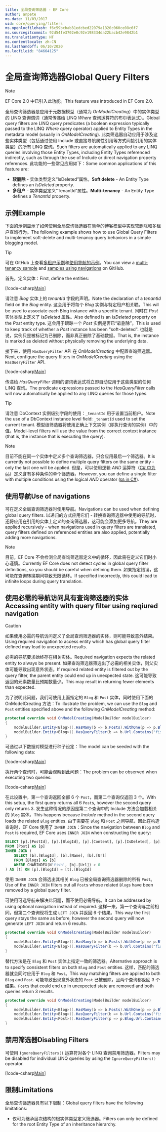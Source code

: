 ```yaml
---
title: 全局查询筛选器 - EF Core
author: anpete
ms.date: 11/03/2017
uid: core/querying/filters
ms.openlocfilehash: f6c59bcbab31edcbed22079a1320c060ce08c6f7
ms.sourcegitcommit: 92d54fe3702e0c92e198334da22bacb42e9842b1
ms.translationtype: HT
ms.contentlocale: zh-CN
ms.lasthandoff: 06/10/2020
ms.locfileid: "84664125"
---
```

# <a name="global-query-filters"></a><span data-ttu-id="71547-102">全局查询筛选器</span><span class="sxs-lookup"><span data-stu-id="71547-102">Global Query Filters</span></span>

> [!NOTE]
> <span data-ttu-id="71547-103">EF Core 2.0 中已引入此功能。</span><span class="sxs-lookup"><span data-stu-id="71547-103">This feature was introduced in EF Core 2.0.</span></span>

<span data-ttu-id="71547-104">全局查询筛选器是应用于元数据模型（通常为 *OnModelCreating*）中的实体类型的 LINQ 查询谓词（通常传递给 LINQ *Where* 查询运算符的布尔表达式）。</span><span class="sxs-lookup"><span data-stu-id="71547-104">Global query filters are LINQ query predicates (a boolean expression typically passed to the LINQ *Where* query operator) applied to Entity Types in the metadata model (usually in *OnModelCreating*).</span></span> <span data-ttu-id="71547-105">此类筛选器自动应用于涉及这些实体类型（包括通过使用 Include 或直接导航属性引用等方式间接引用的实体类型）的所有 LINQ 查询。</span><span class="sxs-lookup"><span data-stu-id="71547-105">Such filters are automatically applied to any LINQ queries involving those Entity Types, including Entity Types referenced indirectly, such as through the use of Include or direct navigation property references.</span></span> <span data-ttu-id="71547-106">此功能的一些常见应用如下：</span><span class="sxs-lookup"><span data-stu-id="71547-106">Some common applications of this feature are:</span></span>

* <span data-ttu-id="71547-107">**软删除** - 实体类型定义“IsDeleted”属性。</span><span class="sxs-lookup"><span data-stu-id="71547-107">**Soft delete** - An Entity Type defines an *IsDeleted* property.</span></span>
* <span data-ttu-id="71547-108">**多租户** - 实体类型定义“TenantId”属性。</span><span class="sxs-lookup"><span data-stu-id="71547-108">**Multi-tenancy** - An Entity Type defines a *TenantId* property.</span></span>

## <a name="example"></a><span data-ttu-id="71547-109">示例</span><span class="sxs-lookup"><span data-stu-id="71547-109">Example</span></span>

<span data-ttu-id="71547-110">下面的示例显示了如何使用全局查询筛选器在简单的博客模型中实现软删除和多租户查询行为。</span><span class="sxs-lookup"><span data-stu-id="71547-110">The following example shows how to use Global Query Filters to implement soft-delete and multi-tenancy query behaviors in a simple blogging model.</span></span>

> [!TIP]
> <span data-ttu-id="71547-111">可在 GitHub 上查看[多租户示例](https://github.com/dotnet/EntityFramework.Docs/tree/master/samples/core/QueryFilters)和[使用导航的示例](https://github.com/dotnet/EntityFramework.Docs/tree/master/samples/core/QueryFiltersNavigations)。</span><span class="sxs-lookup"><span data-stu-id="71547-111">You can view a [multi-tenancy sample](https://github.com/dotnet/EntityFramework.Docs/tree/master/samples/core/QueryFilters) and [samples using navigations](https://github.com/dotnet/EntityFramework.Docs/tree/master/samples/core/QueryFiltersNavigations) on GitHub.</span></span> 

<span data-ttu-id="71547-112">首先，定义实体：</span><span class="sxs-lookup"><span data-stu-id="71547-112">First, define the entities:</span></span>

[!code-csharp[Main](../../../samples/core/QueryFilters/Program.cs#Entities)]

<span data-ttu-id="71547-113">请注意 _Blog_ 实体上的 _tenantId_ 字段的声明。</span><span class="sxs-lookup"><span data-stu-id="71547-113">Note the declaration of a _tenantId_ field on the _Blog_ entity.</span></span> <span data-ttu-id="71547-114">这会用于将每个 _Blog_ 实例与特定租户相关联。</span><span class="sxs-lookup"><span data-stu-id="71547-114">This will be used to associate each Blog instance with a specific tenant.</span></span> <span data-ttu-id="71547-115">同时在 _Post_ 实体类型上定义了 _IsDeleted_ 属性。</span><span class="sxs-lookup"><span data-stu-id="71547-115">Also defined is an _IsDeleted_ property on the _Post_ entity type.</span></span> <span data-ttu-id="71547-116">这会用于跟踪一个 _Post_ 实例是否已“软删除”。</span><span class="sxs-lookup"><span data-stu-id="71547-116">This is used to keep track of whether a _Post_ instance has been "soft-deleted".</span></span> <span data-ttu-id="71547-117">也就是说，实例只是被标记为已删除，而非真正删除了基础数据。</span><span class="sxs-lookup"><span data-stu-id="71547-117">That is, the instance is marked as deleted without physically removing the underlying data.</span></span>

<span data-ttu-id="71547-118">接下来，使用 `HasQueryFilter` API 在 _OnModelCreating_ 中配置查询筛选器。</span><span class="sxs-lookup"><span data-stu-id="71547-118">Next, configure the query filters in _OnModelCreating_ using the `HasQueryFilter` API.</span></span>

[!code-csharp[Main](../../../samples/core/QueryFilters/Program.cs#Configuration)]

<span data-ttu-id="71547-119">传递给 _HasQueryFilter_ 调用的谓词表达式将立即自动应用于这些类型的任何 LINQ 查询。</span><span class="sxs-lookup"><span data-stu-id="71547-119">The predicate expressions passed to the _HasQueryFilter_ calls will now automatically be applied to any LINQ queries for those types.</span></span>

> [!TIP]
> <span data-ttu-id="71547-120">请注意 DbContext 实例级别字段的使用：`_tenantId` 用于设置当前租户。</span><span class="sxs-lookup"><span data-stu-id="71547-120">Note the use of a DbContext instance level field: `_tenantId` used to set the current tenant.</span></span> <span data-ttu-id="71547-121">模型级筛选器将使用正确上下文实例（即执行查询的实例）中的值。</span><span class="sxs-lookup"><span data-stu-id="71547-121">Model-level filters will use the value from the correct context instance (that is, the instance that is executing the query).</span></span>

> [!NOTE]
> <span data-ttu-id="71547-122">目前不能在同一个实体中定义多个查询筛选器，只会应用最后一个筛选器。</span><span class="sxs-lookup"><span data-stu-id="71547-122">It is currently not possible to define multiple query filters on the same entity - only the last one will be applied.</span></span> <span data-ttu-id="71547-123">但是，可以使用逻辑 _AND_ 运算符（[C# 中为 `&&`](https://docs.microsoft.com/dotnet/csharp/language-reference/operators/boolean-logical-operators#conditional-logical-and-operator-)）定义含有多种条件的单个筛选器。</span><span class="sxs-lookup"><span data-stu-id="71547-123">However, you can define a single filter with multiple conditions using the logical _AND_ operator ([`&&` in C#](https://docs.microsoft.com/dotnet/csharp/language-reference/operators/boolean-logical-operators#conditional-logical-and-operator-)).</span></span>

## <a name="use-of-navigations"></a><span data-ttu-id="71547-124">使用导航</span><span class="sxs-lookup"><span data-stu-id="71547-124">Use of navigations</span></span>

<span data-ttu-id="71547-125">可在定义全局查询筛选器时使用导航。</span><span class="sxs-lookup"><span data-stu-id="71547-125">Navigations can be used when defining global query filters.</span></span> <span data-ttu-id="71547-126">以递归的方式应用它们 - 转换查询筛选器中使用的导航时，还将应用在引用的实体上定义的查询筛选器，这可能会添加更多导航。</span><span class="sxs-lookup"><span data-stu-id="71547-126">They are applied recursively - when navigations used in query filters are translated, query filters defined on referenced entities are also applied, potentially adding more navigations.</span></span>

> [!NOTE]
> <span data-ttu-id="71547-127">目前，EF Core 不会检测全局查询筛选器定义中的循环，因此需在定义它们时小心谨慎。</span><span class="sxs-lookup"><span data-stu-id="71547-127">Currently EF Core does not detect cycles in global query filter definitions, so you should be careful when defining them.</span></span> <span data-ttu-id="71547-128">如果指定错误，这可能在查询转换期间导致无限循环。</span><span class="sxs-lookup"><span data-stu-id="71547-128">If specified incorrectly, this could lead to infinite loops during query translation.</span></span>

## <a name="accessing-entity-with-query-filter-using-reqiured-navigation"></a><span data-ttu-id="71547-129">使用必需的导航访问具有查询筛选器的实体</span><span class="sxs-lookup"><span data-stu-id="71547-129">Accessing entity with query filter using reqiured navigation</span></span>

> [!CAUTION]
> <span data-ttu-id="71547-130">如果使用必需的导航访问定义了全局查询筛选器的实体，则可能导致意外结果。</span><span class="sxs-lookup"><span data-stu-id="71547-130">Using required navigation to access entity which has global query filter defined may lead to unexpected results.</span></span> 

<span data-ttu-id="71547-131">必需的导航要求始终存在相关实体。</span><span class="sxs-lookup"><span data-stu-id="71547-131">Required navigation expects the related entity to always be present.</span></span> <span data-ttu-id="71547-132">如果查询筛选器筛选出了必需的相关实体，则父实体可能导致出现意外状态。</span><span class="sxs-lookup"><span data-stu-id="71547-132">If required related entity is filtered out by the query filter, the parent entity could end up in unexpected state.</span></span> <span data-ttu-id="71547-133">这可能导致返回的元素数量比预期数量少。</span><span class="sxs-lookup"><span data-stu-id="71547-133">This may result in returning fewer elements than expected.</span></span> 

<span data-ttu-id="71547-134">为了说明此问题，我们可使用上面指定的 `Blog` 和 `Post` 实体，同时使用下面的 OnModelCreating 方法：</span><span class="sxs-lookup"><span data-stu-id="71547-134">To illustrate the problem, we can use the `Blog` and `Post` entities specified above and the following _OnModelCreating_ method:</span></span>

```csharp
protected override void OnModelCreating(ModelBuilder modelBuilder)
{
    modelBuilder.Entity<Blog>().HasMany(b => b.Posts).WithOne(p => p.Blog).IsRequired();
    modelBuilder.Entity<Blog>().HasQueryFilter(b => b.Url.Contains("fish"));
}
```

<span data-ttu-id="71547-135">可通过以下数据对模型进行种子设定：</span><span class="sxs-lookup"><span data-stu-id="71547-135">The model can be seeded with the following data:</span></span>

[!code-csharp[Main](../../../samples/core/QueryFiltersNavigations/Program.cs#SeedData)]

<span data-ttu-id="71547-136">执行两个查询时，可能会观察到此问题：</span><span class="sxs-lookup"><span data-stu-id="71547-136">The problem can be observed when executing two queries:</span></span>

[!code-csharp[Main](../../../samples/core/QueryFiltersNavigations/Program.cs#Queries)]

<span data-ttu-id="71547-137">在此设置中，第一个查询返回全部 6 个 `Post`，而第二个查询仅返回 3 个。</span><span class="sxs-lookup"><span data-stu-id="71547-137">With this setup, the first query returns all 6 `Post`s, however the second query only returns 3.</span></span> <span data-ttu-id="71547-138">发生这种情况的原因是第二个查询中的 Include 方法会加载相关的 `Blog` 实体。</span><span class="sxs-lookup"><span data-stu-id="71547-138">This happens because _Include_ method in the second query loads the related `Blog` entities.</span></span> <span data-ttu-id="71547-139">由于需要在 `Blog` 和 `Post` 之间导航，因此在构造查询时，EF Core 使用了 `INNER JOIN`：</span><span class="sxs-lookup"><span data-stu-id="71547-139">Since the navigation between `Blog` and `Post` is required, EF Core uses `INNER JOIN` when constructing the query:</span></span>

```SQL
SELECT [p].[PostId], [p].[BlogId], [p].[Content], [p].[IsDeleted], [p].[Title], [t].[BlogId], [t].[Name], [t].[Url]
FROM [Post] AS [p]
INNER JOIN (
    SELECT [b].[BlogId], [b].[Name], [b].[Url]
    FROM [Blogs] AS [b]
    WHERE CHARINDEX(N'fish', [b].[Url]) > 0
) AS [t] ON [p].[BlogId] = [t].[BlogId]
```

<span data-ttu-id="71547-140">使用 `INNER JOIN` 会筛选出其相关 `Blog` 已被全局查询筛选器删除的所有 `Post`。</span><span class="sxs-lookup"><span data-stu-id="71547-140">Use of the `INNER JOIN` filters out all `Post`s whose related `Blog`s have been removed by a global query filter.</span></span> 

<span data-ttu-id="71547-141">可使用可选导航来解决此问题，而不使用必需导航。</span><span class="sxs-lookup"><span data-stu-id="71547-141">It can be addressed by using optional navigation instead of required.</span></span> <span data-ttu-id="71547-142">这样一来，第一个查询与之前相同，但第二个查询现将生成 `LEFT JOIN` 并返回 6 个结果。</span><span class="sxs-lookup"><span data-stu-id="71547-142">This way the first query stays the same as before, however the second query will now generate `LEFT JOIN` and return 6 results.</span></span>

```csharp
protected override void OnModelCreating(ModelBuilder modelBuilder)
{
    modelBuilder.Entity<Blog>().HasMany(b => b.Posts).WithOne(p => p.Blog).IsRequired(false);
    modelBuilder.Entity<Blog>().HasQueryFilter(b => b.Url.Contains("fish"));
}
```

<span data-ttu-id="71547-143">替代方法是在 `Blog` 和 `Post` 实体上指定一致的筛选器。</span><span class="sxs-lookup"><span data-stu-id="71547-143">Alternative approach is to specify consistent filters on both `Blog` and `Post` entities.</span></span>
<span data-ttu-id="71547-144">这样，匹配的筛选器就会同时应用于 `Blog` 和 `Post`。</span><span class="sxs-lookup"><span data-stu-id="71547-144">This way matching filters are applied to both `Blog` and `Post`.</span></span> <span data-ttu-id="71547-145">可能导致出现意外状态的 `Post` 已被删除，且两个查询都返回 3 个结果。</span><span class="sxs-lookup"><span data-stu-id="71547-145">`Post`s that could end up in unexpected state are removed and both queries return 3 results.</span></span> 

```csharp
protected override void OnModelCreating(ModelBuilder modelBuilder)
{
    modelBuilder.Entity<Blog>().HasMany(b => b.Posts).WithOne(p => p.Blog).IsRequired();
    modelBuilder.Entity<Blog>().HasQueryFilter(b => b.Url.Contains("fish"));
    modelBuilder.Entity<Post>().HasQueryFilter(p => p.Blog.Url.Contains("fish"));
}
```

## <a name="disabling-filters"></a><span data-ttu-id="71547-146">禁用筛选器</span><span class="sxs-lookup"><span data-stu-id="71547-146">Disabling Filters</span></span>

<span data-ttu-id="71547-147">可使用 `IgnoreQueryFilters()` 运算符对各个 LINQ 查询禁用筛选器。</span><span class="sxs-lookup"><span data-stu-id="71547-147">Filters may be disabled for individual LINQ queries by using the `IgnoreQueryFilters()` operator.</span></span>

[!code-csharp[Main](../../../samples/core/QueryFilters/Program.cs#IgnoreFilters)]

## <a name="limitations"></a><span data-ttu-id="71547-148">限制</span><span class="sxs-lookup"><span data-stu-id="71547-148">Limitations</span></span>

<span data-ttu-id="71547-149">全局查询筛选器具有以下限制：</span><span class="sxs-lookup"><span data-stu-id="71547-149">Global query filters have the following limitations:</span></span>

* <span data-ttu-id="71547-150">仅可为继承层次结构的根实体类型定义筛选器。</span><span class="sxs-lookup"><span data-stu-id="71547-150">Filters can only be defined for the root Entity Type of an inheritance hierarchy.</span></span>
